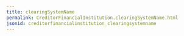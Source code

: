 ```yaml
---
title: clearingSystemName
permalink: CreditorFinancialInstitution.clearingSystemName.html
jsonid: creditorfinancialinstitution_clearingsystemname
---
```

